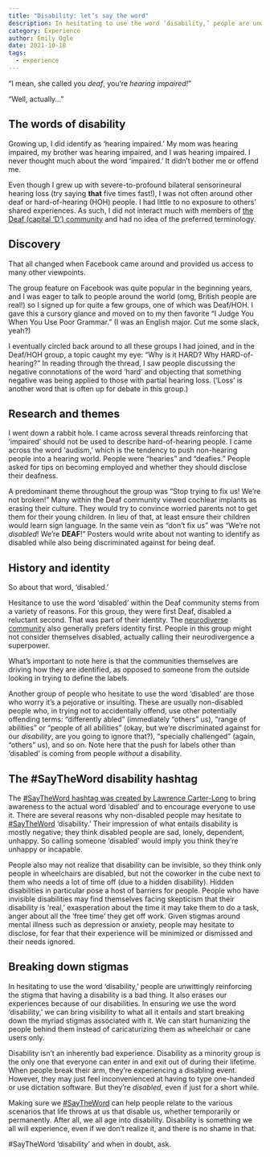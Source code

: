 ```yaml
---
title: "Disability: let’s say the word"
description: In hesitating to use the word ‘disability,’ people are unwittingly reinforcing the stigma that having a disability is a bad thing.
category: Experience
author: Emily Ogle
date: 2021-10-18
tags:
  - experience
---
```


“I mean, she called you <em>deaf</em>, you’re <em>hearing impaired!</em>”

“Well, actually…”


## The words of disability

Growing up, I did identify as ‘hearing impaired.’ My mom was hearing impaired, my brother was hearing impaired, and I was hearing impaired. I never thought much about the word ‘impaired.’ It didn’t bother me or offend me.

Even though I grew up with severe-to-profound bilateral sensorineural hearing loss (try saying <strong>that</strong> five times fast!), I was not often around other deaf or hard-of-hearing (HOH) people. I had little to no exposure to others’ shared experiences. As such, I did not interact much with members of [the Deaf (capital ‘D’) community](https://www.nationaldeafcenter.org/sites/default/files/The%20Deaf%20Community-%20An%20Introduction.pdf) and had no idea of the preferred terminology.

## Discovery

That all changed when Facebook came around and provided us access to many other viewpoints.

The group feature on Facebook was quite popular in the beginning years, and I was eager to talk to people around the world (omg, British people are real!) so I signed up for quite a few groups, one of which was Deaf/HOH. I gave this a cursory glance and moved on to my then favorite “I Judge You When You Use Poor Grammar.” (I was an English major. Cut me some slack, yeah?)

I eventually circled back around to all these groups I had joined, and in the Deaf/HOH group, a topic caught my eye: “Why is it HARD? Why HARD-of-hearing?” In reading through the thread, I saw people discussing the negative connotations of the word ‘hard’ and objecting that something negative was being applied to those with partial hearing loss. (‘Loss’ is another word that is often up for debate in this group.)

## Research and themes

I went down a rabbit hole. I came across several threads reinforcing that ‘impaired’ should not be used to describe hard-of-hearing people. I came across the word ‘audism,’ which is the tendency to push non-hearing people into a hearing world. People were “hearies” and “deafies.” People asked for tips on becoming employed and whether they should disclose their deafness.

A predominant theme throughout the group was “Stop trying to fix us! We’re not broken!” Many within the Deaf community viewed cochlear implants as erasing their culture. They would try to convince worried parents not to get them for their young children. In lieu of that, at least ensure their children would learn sign language. In the same vein as “don’t fix us” was “We’re not <em>disabled</em>! We’re <strong>DEAF</strong>!” Posters would write about not wanting to identify as disabled while also being discriminated against for being deaf.

## History and identity

So about that word, ‘disabled.’

Hesitance to use the word ‘disabled’ within the Deaf community stems from a variety of reasons. For this group, they were first Deaf, disabled a reluctant second. That was part of their identity. The [neurodiverse community](https://blogs.scientificamerican.com/observations/clearing-up-some-misconceptions-about-neurodiversity/) also generally prefers identity first. People in this group might not consider themselves disabled, actually calling their neurodivergence a superpower.

What’s important to note here is that the communities themselves are driving how they are identified, as opposed to someone from the outside looking in trying to define the labels.

Another group of people who hesitate to use the word ‘disabled’ are those who worry it’s a pejorative or insulting. These are usually non-disabled people who, in trying not to accidentally offend, use other potentially offending terms: “differently abled” (immediately “others” us), “range of abilities” or “people of all abilities” (okay, but we’re discriminated against for our <em>disability</em>, are you going to ignore that?), “specially challenged” (again, “others” us), and so on. Note here that the push for labels other than ‘disabled’ is coming from people <em>without</em> a disability.

## The #SayTheWord disability hashtag

The <a href="https://disabledspectator.com/saytheword-power-language-disability/">#SayTheWord hashtag was created by Lawrence Carter-Long</a> to bring awareness to the actual word ‘disabled’ and to encourage everyone to use it. There are several reasons why non-disabled people may hesitate to <a href="https://web.yammer.com/main/search/threads?search=%23SayTheWord">#SayTheWord</a> ‘disability.’ Their impression of what entails disability is mostly negative; they think disabled people are sad, lonely, dependent, unhappy. So calling someone ‘disabled’ would imply you think they’re unhappy or incapable.

People also may not realize that disability can be invisible, so they think only people in wheelchairs are disabled, but not the coworker in the cube next to them who needs a lot of time off (due to a hidden disability). Hidden disabilities in particular pose a host of barriers for people. People who have invisible disabilities may find themselves facing skepticism that their disability is ‘real,’ exasperation about the time it may take them to do a task, anger about all the ‘free time’ they get off work. Given stigmas around mental illness such as depression or anxiety, people may hesitate to disclose, for fear that their experience will be minimized or dismissed and their needs ignored.

## Breaking down stigmas

In hesitating to use the word ‘disability,’ people are unwittingly reinforcing the stigma that having a disability is a bad thing. It also erases our experiences because of our disabilities. In ensuring we use the word ‘disability,’ we can bring visibility to what all it entails and start breaking down the myriad stigmas associated with it. We can start humanizing the people behind them instead of caricaturizing them as wheelchair or cane users only.

Disability isn’t an inherently bad experience. Disability as a minority group is the only one that everyone can enter in and exit out of during their lifetime. When people break their arm, they’re experiencing a disabling event. However, they may just feel inconvenienced at having to type one-handed or use dictation software. But they’re <em>disabled</em>, even if just for a short while.

Making sure we [#SayTheWord](https://web.yammer.com/main/search/threads?search=%23SayTheWord) can help people relate to the various scenarios that life throws at us that disable us, whether temporarily or permanently. After all, we all age into disability. Disability is something we all will experience, even if we don’t realize it, and there is no shame in that.

#SayTheWord ‘disability’ and when in doubt, ask.
